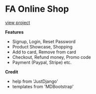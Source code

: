 # FA Online Shop

[view project](http://faaos.herokuapp.com)

**Features**

- Signup, Login, Reset Password
- Product Showcase, Shopping
- Add to card, Remove from card
- Checkout, Refund money, Promo code
- Payment (Paypal, Stripe) etc.

**Credit**

- help from 'JustDjango'
- templates from 'MDBootstrap'